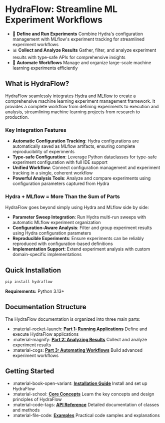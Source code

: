 # HydraFlow: Streamline ML Experiment Workflows

<div class="grid cards" markdown>

- 🚀 **Define and Run Experiments**
  Combine Hydra's configuration management with MLflow's experiment
  tracking for streamlined experiment workflows
- 📊 **Collect and Analyze Results**
  Gather, filter, and analyze experiment results with type-safe APIs
  for comprehensive insights
- 🔄 **Automate Workflows**
  Manage and organize large-scale machine learning experiments
  efficiently

</div>

## What is HydraFlow?

HydraFlow seamlessly integrates [Hydra](https://hydra.cc/) and
[MLflow](https://mlflow.org/) to create a comprehensive machine learning
experiment management framework. It provides a complete workflow from defining
experiments to execution and analysis, streamlining machine learning projects
from research to production.

### Key Integration Features

- **Automatic Configuration Tracking**: Hydra configurations are automatically
  saved as MLflow artifacts, ensuring complete reproducibility of experiments
- **Type-safe Configuration**: Leverage Python dataclasses for type-safe
  experiment configuration with full IDE support
- **Unified Workflow**: Connect configuration management and experiment tracking
  in a single, coherent workflow
- **Powerful Analysis Tools**: Analyze and compare experiments using
  configuration parameters captured from Hydra

### Hydra + MLflow = More Than the Sum of Parts

HydraFlow goes beyond simply using Hydra and MLflow side by side:

- **Parameter Sweep Integration**: Run Hydra multi-run sweeps with automatic
  MLflow experiment organization
- **Configuration-Aware Analysis**: Filter and group experiment results using
  Hydra configuration parameters
- **Reproducible Experiments**: Ensure experiments can be reliably reproduced
  with configuration-based definitions
- **Implementation Support**: Extend experiment analysis with custom
  domain-specific implementations

## Quick Installation

```bash
pip install hydraflow
```

**Requirements:** Python 3.13+

## Documentation Structure

The HydraFlow documentation is organized into three main parts:

<div class="grid cards" markdown>

- :material-rocket-launch: [**Part 1: Running Applications**](part1-applications/index.md)
  Define and execute HydraFlow applications
- :material-magnify: [**Part 2: Analyzing Results**](part2-analysis/index.md)
  Collect and analyze experiment results
- :material-cogs: [**Part 3: Automating Workflows**](part3-advanced/index.md)
  Build advanced experiment workflows

</div>

## Getting Started

<div class="grid cards" markdown>

- :material-book-open-variant: [**Installation Guide**](getting-started/installation.md)
  Install and set up HydraFlow
- :material-school: [**Core Concepts**](getting-started/concepts.md)
  Learn the key concepts and design principles of HydraFlow
- :material-code-tags: [**API Reference**](api/hydraflow/README.md)
  Detailed documentation of classes and methods
- :material-file-code: [**Examples**](examples/example.md)
  Practical code samples and explanations

</div>